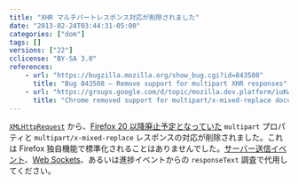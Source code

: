 ```yaml
---
title: "XHR マルチパートレスポンス対応が削除されました"
date: "2013-02-24T03:44:31-05:00"
categories: ["dom"]
tags: []
versions: ["22"]
cclicense: "BY-SA 3.0"
references:
    - url: "https://bugzilla.mozilla.org/show_bug.cgi?id=843508"
      title: "Bug 843508 – Remove support for multipart XHR responses"
    - url: "https://groups.google.com/d/topic/mozilla.dev.platform/iuKw5doD5Ho/discussion"
      title: "Chrome removed support for multipart/x-mixed-replace documents. We should too."
---
```

[`XMLHttpRequest`](https://developer.mozilla.org/docs/Web/API/XMLHttpRequest) から、[Firefox 20 以降廃止予定となっていた](https://www.fxsitecompat.com/ja/docs/2012/xhr-multipart-support-is-now-deprecated/) `multipart` プロパティと `multipart/x-mixed-replace` レスポンスの対応が削除されました。これは Firefox 独自機能で標準化されることはありませんでした。[サーバー送信イベント](https://developer.mozilla.org/docs/Server-sent_events)、[Web Sockets](https://developer.mozilla.org/docs/WebSockets)、あるいは進捗イベントからの `responseText` 調査で代用してください。
